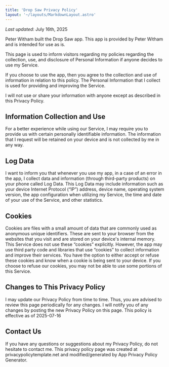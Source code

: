 ```yaml
---
title: 'Drop Saw Privacy Policy'
layout: '~/layouts/MarkdownLayout.astro'
---
```


_Last updated_: July 16th, 2025

Peter Witham built the Drop Saw app. This app is provided by Peter Witham and is intended for use as is.

This page is used to inform visitors regarding my policies regarding the collection, use, and disclosure of Personal Information if anyone decides to use my Service.

If you choose to use the app, then you agree to the collection and use of information in relation to this policy. The Personal Information that I collect is used for providing and improving the Service.

I will not use or share your information with anyone except as described in this Privacy Policy.

## Information Collection and Use

For a better experience while using our Service, I may require you to provide us with certain personally identifiable information. The information that I request will be retained on your device and is not collected by me in any way.

## Log Data

I want to inform you that whenever you use my app, in a case of an error in the app, I collect data and information (through third-party products) on your phone called Log Data. This Log Data may include information such as your device Internet Protocol (“IP”) address, device name, operating system version, the app configuration when utilizing my Service, the time and date of your use of the Service, and other statistics.

## Cookies

Cookies are files with a small amount of data that are commonly used as anonymous unique identifiers. These are sent to your browser from the websites that you visit and are stored on your device's internal memory. This Service does not use these “cookies” explicitly. However, the app may use third party code and libraries that use “cookies” to collect information and improve their services. You have the option to either accept or refuse these cookies and know when a cookie is being sent to your device. If you choose to refuse our cookies, you may not be able to use some portions of this Service.

## Changes to This Privacy Policy

I may update our Privacy Policy from time to time. Thus, you are advised to review this page periodically for any changes. I will notify you of any changes by posting the new Privacy Policy on this page. This policy is effective as of 2025-07-16

## Contact Us

If you have any questions or suggestions about my Privacy Policy, do not hesitate to contact me. This privacy policy page was created at privacypolicytemplate.net and modified/generated by App Privacy Policy Generator.
